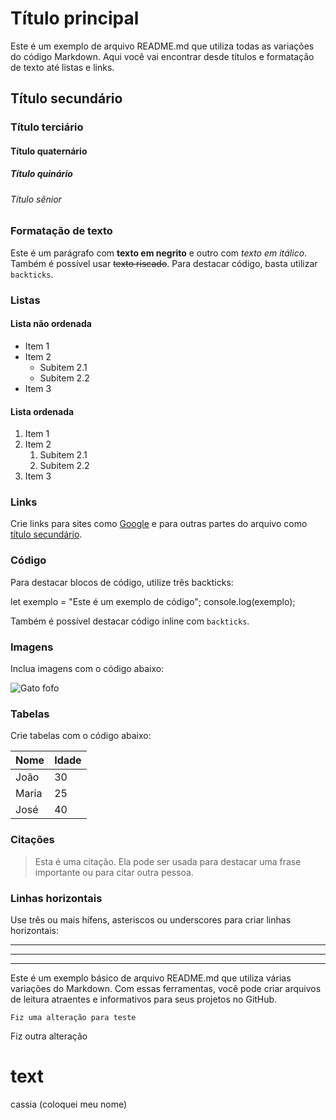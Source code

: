 # Título principal

Este é um exemplo de arquivo README.md que utiliza todas as variações do código Markdown. Aqui você vai encontrar desde títulos e formatação de texto até listas e links.

## Título secundário

### Título terciário

#### Título quaternário

##### Título quinário

###### Título sênior

### Formatação de texto

Este é um parágrafo com **texto em negrito** e outro com *texto em itálico*. Também é possível usar ~~texto riscado~~. Para destacar código, basta utilizar `backticks`.

### Listas

#### Lista não ordenada

- Item 1
- Item 2
  - Subitem 2.1
  - Subitem 2.2
- Item 3

#### Lista ordenada

1. Item 1
2. Item 2
   1. Subitem 2.1
   2. Subitem 2.2
3. Item 3

### Links

Crie links para sites como [Google](https://www.google.com/) e para outras partes do arquivo como [título secundário](#título-secundário).

### Código

Para destacar blocos de código, utilize três backticks:

let exemplo = "Este é um exemplo de código";
console.log(exemplo);


Também é possível destacar código inline com `backticks`.

### Imagens

Inclua imagens com o código abaixo:


![Gato fofo](https://eu-images.contentstack.com/v3/assets/blt66983808af36a8ef/bltb5565ff0cc8601e9/624f596266aa7f1348924533/blackcat_Lifeonwhite_Alamy_Stock_Photo.jpeg)

### Tabelas

Crie tabelas com o código abaixo:

| Nome | Idade |
|------|-------|
| João | 30    |
| Maria| 25    |
| José | 40    |

### Citações

> Esta é uma citação. Ela pode ser usada para destacar uma frase importante ou para citar outra pessoa.

### Linhas horizontais

Use três ou mais hífens, asteriscos ou underscores para criar linhas horizontais:

---

***

___

Este é um exemplo básico de arquivo README.md que utiliza várias variações do Markdown. Com essas ferramentas, você pode criar arquivos de leitura atraentes e informativos para seus projetos no GitHub.

``` Fiz uma alteração para teste ```

Fiz outra alteração

 <h1>
  text
  </h1>
cassia  (coloquei meu nome)
